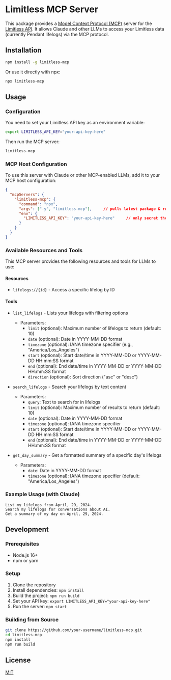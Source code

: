 # Limitless MCP Server

This package provides a [Model Context Protocol (MCP)](https://github.com/modelcontextprotocol/mcp) server for the [Limitless API](https://www.limitless.ai/developers). It allows Claude and other LLMs to access your Limitless data (currently Pendant lifelogs) via the MCP protocol.

## Installation

```bash
npm install -g limitless-mcp
```

Or use it directly with npx:

```bash
npx limitless-mcp
```

## Usage

### Configuration

You need to set your Limitless API key as an environment variable:

```bash
export LIMITLESS_API_KEY="your-api-key-here"
```

Then run the MCP server:

```bash
limitless-mcp
```

### MCP Host Configuration

To use this server with Claude or other MCP-enabled LLMs, add it to your MCP host configuration:

```json
{
  "mcpServers": {
    "limitless-mcp": {
      "command": "npx",
      "args": ["-y", "limitless-mcp"],     // pulls latest package & runs it
      "env": {
        "LIMITLESS_API_KEY": "your-api-key-here"     // only secret the user needs to add
      }
    }
  }
}
```

### Available Resources and Tools

This MCP server provides the following resources and tools for LLMs to use:

#### Resources

- `lifelogs://{id}` - Access a specific lifelog by ID

#### Tools

- `list_lifelogs` - Lists your lifelogs with filtering options
  - Parameters:
    - `limit` (optional): Maximum number of lifelogs to return (default: 10)
    - `date` (optional): Date in YYYY-MM-DD format
    - `timezone` (optional): IANA timezone specifier (e.g., "America/Los_Angeles")
    - `start` (optional): Start date/time in YYYY-MM-DD or YYYY-MM-DD HH:mm:SS format
    - `end` (optional): End date/time in YYYY-MM-DD or YYYY-MM-DD HH:mm:SS format
    - `direction` (optional): Sort direction ("asc" or "desc")

- `search_lifelogs` - Search your lifelogs by text content
  - Parameters:
    - `query`: Text to search for in lifelogs
    - `limit` (optional): Maximum number of results to return (default: 10)
    - `date` (optional): Date in YYYY-MM-DD format
    - `timezone` (optional): IANA timezone specifier
    - `start` (optional): Start date/time in YYYY-MM-DD or YYYY-MM-DD HH:mm:SS format
    - `end` (optional): End date/time in YYYY-MM-DD or YYYY-MM-DD HH:mm:SS format

- `get_day_summary` - Get a formatted summary of a specific day's lifelogs
  - Parameters:
    - `date`: Date in YYYY-MM-DD format
    - `timezone` (optional): IANA timezone specifier (default: "America/Los_Angeles")

### Example Usage (with Claude)

```
List my lifelogs from April, 29, 2024.
Search my lifelogs for conversations about AI.
Get a summary of my day on April, 29, 2024.
```

## Development

### Prerequisites

- Node.js 16+
- npm or yarn

### Setup

1. Clone the repository
2. Install dependencies: `npm install`
3. Build the project: `npm run build`
4. Set your API key: `export LIMITLESS_API_KEY="your-api-key-here"`
5. Run the server: `npm start`

### Building from Source

```bash
git clone https://github.com/your-username/limitless-mcp.git
cd limitless-mcp
npm install
npm run build
```

## License

[MIT](LICENSE) 